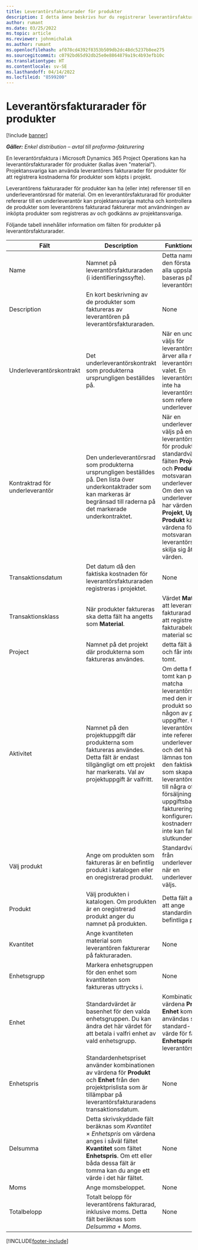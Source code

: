 ```yaml
---
title: Leverantörsfakturarader för produkter
description: I detta ämne beskrivs hur du registrerar leverantörsfakturarader för produkter och använder de olika fälten för att registrera produktinköp från leverantörer.
author: rumant
ms.date: 03/25/2022
ms.topic: article
ms.reviewer: johnmichalak
ms.author: rumant
ms.openlocfilehash: af078cd4392f8353b509db2dc48dc5237b8ee275
ms.sourcegitcommit: c0792bd65d92db25e0e8864879a19c4b93efb10c
ms.translationtype: HT
ms.contentlocale: sv-SE
ms.lasthandoff: 04/14/2022
ms.locfileid: "8599200"
---
```

# <a name="vendor-invoice-lines-for-products"></a>Leverantörsfakturarader för produkter

[!include [banner](../../includes/dataverse-preview.md)]

_**Gäller:** Enkel distribution – avtal till proforma-fakturering_

En leverantörsfaktura i Microsoft Dynamics 365 Project Operations kan ha leverantörsfakturarader för produkter (kallas även "material"). Projektansvariga kan använda leverantörers fakturarader för produkter för att registrera kostnaderna för produkter som köpts i projekt.

Leverantörens fakturarader för produkter kan ha (eller inte) referenser till en underleverantörsrad för material. Om en leverantörsfakturarad för produkter refererar till en underleverantör kan projektansvariga matcha och kontrollera de produkter som leverantörens fakturarad fakturerar mot användningen av inköpta produkter som registreras av och godkänns av projektansvariga.

Följande tabell innehåller information om fälten för produkter på leverantörsfakturarader.

| Fält | Description | Funktionellt påverkan |
| --- | --- | --- |
| Name | Namnet på leverantörsfakturaraden (i identifieringssyfte). | Detta namn visas som den första kolumnen i alla uppslag som baseras på leverantörsfakturarader. |
| Description | En kort beskrivning av de produkter som faktureras av leverantören på leverantörsfakturaraden. | None |
| Underleverantörskontrakt | Det underleverantörskontrakt som produkterna ursprungligen beställdes på. | När en underleverantör väljs för leverantörsfakturan ärver alla rader på leverantörsfakturan det valet. En leverantörsfaktura kan inte ha leverantörsfakturarader som refererar till olika underleverantörer. |
| Kontraktrad för underleverantör | Den underleverantörsrad som produkterna ursprungligen beställdes på. Den lista över underkontaktrader som kan markeras är begränsad till raderna på det markerade underkontraktet. | När en underleverantörsrad väljs på en leverantörsfakturarad för produkter anges standardvärden för fälten **Projekt**, **Uppgift** och **Produkt** från motsvarande fält på underleverantörsraden. Om den valda underleverantörsraden har värden i fälten **Projekt**, **Uppgift** och **Produkt** kan inte värdena för motsvarande fält på leverantörsfakturaraden skilja sig åt från dessa värden. |
| Transaktionsdatum | Det datum då den faktiska kostnaden för leverantörsfakturaraden registreras i projektet. | None|
| Transaktionsklass | När produkter faktureras ska detta fält ha angetts som **Material**. | Värdet **Material** anger att leverantörens fakturarad används för att registrera fakturabeloppet för material som köpts in. |
| Project | Namnet på det projekt där produkterna som faktureras användes. | detta fält är obligatoriskt och får inte lämnas tomt. |
| Aktivitet | Namnet på den projektuppgift där produkterna som faktureras användes. Detta fält är endast tillgängligt om ett projekt har markerats. Val av projektuppgift är valfritt. | Om detta fält lämnas tomt kan projektledaren matcha leverantörsfakturaraden med den inköpta produkt som används i någon av projektets uppgifter. Om leverantörens fakturarad inte refererar till en underleverantörsrad och det här fältet lämnas tomt, länkas inte den faktiska kostnaden som skapas av leverantörens fakturarad till några ofakturerade försäljningsvärden. Om uppgiftsbaserad fakturering har konfigurerats kanske kostnaderna i detta fall inte kan faktureras till slutkunden. |
| Välj produkt | Ange om produkten som faktureras är en befintlig produkt i katalogen eller en oregistrerad produkt. | Standardvärdet anges från underleverantörsraden när en underleverantörsrad väljs. |
| Produkt | Välj produkten i katalogen. Om produkten är en oregistrerad produkt anger du namnet på produkten. | Detta fält används för att ange standardinköpspriser för befintliga produkter. |
| Kvantitet | Ange kvantiteten material som leverantören fakturerar på fakturaraden. | None |
| Enhetsgrupp | Markera enhetsgruppen för den enhet som kvantiteten som faktureras uttrycks i. | None |
| Enhet | Standardvärdet är basenhet för den valda enhetsgruppen. Du kan ändra det här värdet för att betala i valfri enhet av vald enhetsgrupp. | Kombinationen av värdena **Produkt** och **Enhet** kommer att användas som standard- eller beräknat värde för fältet **Enhetspris** på leverantörsfakturaraden. |
| Enhetspris | Standardenhetspriset använder kombinationen av värdena för **Produkt** och **Enhet** från den projektprislista som är tillämpbar på leverantörsfakturaradens transaktionsdatum. | None |
| Delsumma | Detta skrivskyddade fält beräknas som *Kvantitet* &times; *Enhetspris* om värdena anges i såväl fältet **Kvantitet** som fältet **Enhetspris**. Om ett eller båda dessa fält är tomma kan du ange ett värde i det här fältet. | None |
| Moms | Ange momsbeloppet. | None |
| Totalbelopp | Totalt belopp för leverantörens fakturarad, inklusive moms. Detta fält beräknas som *Delsumma* + *Moms*. | None |

[!INCLUDE[footer-include](../../includes/footer-banner.md)]
